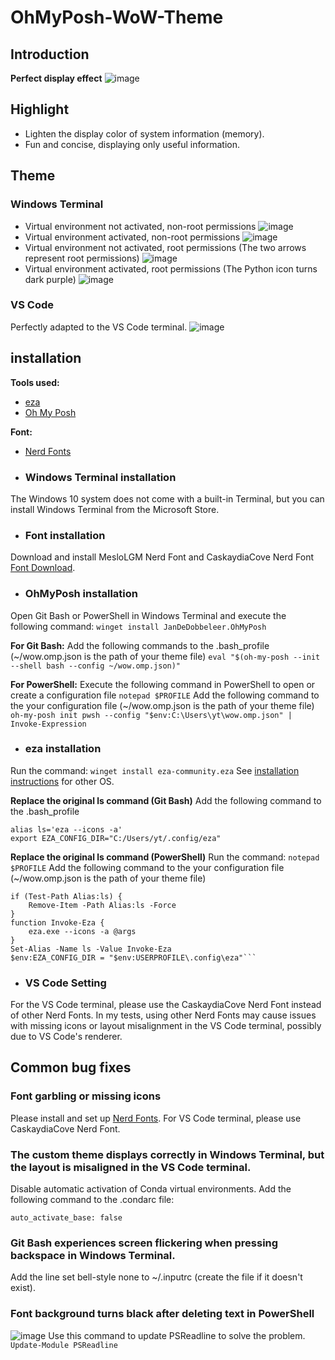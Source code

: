 # OhMyPosh-WoW-Theme
## Introduction
**Perfect display effect**
![image](https://github.com/user-attachments/assets/e96f04ad-9520-4523-a713-fba60b34bc8c)

## Highlight
- Lighten the display color of system information (memory).
- Fun and concise, displaying only useful information.

## Theme
### Windows Terminal
- Virtual environment not activated, non-root permissions
![image](https://github.com/user-attachments/assets/608cabdc-96ab-423d-8696-16e1965134f2)
- Virtual environment activated, non-root permissions
![image](https://github.com/user-attachments/assets/419b89b4-87ad-4f0c-b161-3de67e81c4dd)
- Virtual environment not activated, root permissions (The two arrows represent root permissions)
![image](https://github.com/user-attachments/assets/afab38e0-4bc2-44d2-913c-e2330f802039)
- Virtual environment activated, root permissions (The Python icon turns dark purple)
![image](https://github.com/user-attachments/assets/14690c75-6d6b-4dc3-8c22-15b721e3a96e)

### VS Code
Perfectly adapted to the VS Code terminal.
![image](https://github.com/user-attachments/assets/7d3b1dea-8693-4b57-9693-e7eb791ba683)

## installation
**Tools used:**
- [eza](https://github.com/eza-community/eza?tab=readme-ov-file)
- [Oh My Posh](https://github.com/JanDeDobbeleer/oh-my-posh)

**Font:**
- [Nerd Fonts](https://www.nerdfonts.com/)

- ### Windows Terminal installation
The Windows 10 system does not come with a built-in Terminal, but you can install Windows Terminal from the Microsoft Store.

- ### Font installation
Download and install MesloLGM Nerd Font and CaskaydiaCove Nerd Font [Font Download](https://www.nerdfonts.com/).

- ### OhMyPosh installation
Open Git Bash or PowerShell in Windows Terminal and execute the following command:
```winget install JanDeDobbeleer.OhMyPosh```

**For Git Bash:**
Add the following commands to the .bash_profile (~/wow.omp.json is the path of your theme file)
```eval "$(oh-my-posh --init --shell bash --config ~/wow.omp.json)" ```

**For PowerShell:**
Execute the following command in PowerShell to open or create a configuration file
```notepad $PROFILE```
Add the following command to the your configuration file (~/wow.omp.json is the path of your theme file)
```oh-my-posh init pwsh --config "$env:C:\Users\yt\wow.omp.json" | Invoke-Expression```

- ### eza installation
Run the command:
```winget install eza-community.eza```
See [installation instructions](https://github.com/eza-community/eza?tab=readme-ov-file) for other OS.

**Replace the original ls command (Git Bash)**
Add the following command to the .bash_profile
```
alias ls='eza --icons -a'
export EZA_CONFIG_DIR="C:/Users/yt/.config/eza"
```
**Replace the original ls command (PowerShell)**
Run the command:
```notepad $PROFILE```
Add the following command to the your configuration file (~/wow.omp.json is the path of your theme file)
```
if (Test-Path Alias:ls) {
    Remove-Item -Path Alias:ls -Force
}
function Invoke-Eza {
    eza.exe --icons -a @args
}
Set-Alias -Name ls -Value Invoke-Eza
$env:EZA_CONFIG_DIR = "$env:USERPROFILE\.config\eza"```
```
- ### VS Code Setting
For the VS Code terminal, please use the CaskaydiaCove Nerd Font instead of other Nerd Fonts. In my tests, using other Nerd Fonts may cause issues with missing icons or layout misalignment in the VS Code terminal, possibly due to VS Code's renderer.

## Common bug fixes
### Font garbling or missing icons
Please install and set up [Nerd Fonts](https://www.nerdfonts.com/). For VS Code terminal, please use CaskaydiaCove Nerd Font.

### The custom theme displays correctly in Windows Terminal, but the layout is misaligned in the VS Code terminal.
Disable automatic activation of Conda virtual environments.
Add the following command to the .condarc file:
```
auto_activate_base: false
```

### Git Bash experiences screen flickering when pressing backspace in Windows Terminal.
Add the line set bell-style none to ~/.inputrc (create the file if it doesn't exist).

### Font background turns black after deleting text in PowerShell
![image](https://github.com/user-attachments/assets/f14232cc-47a3-452d-b144-6364d8978869)
Use this command to update PSReadline to solve the problem.
```Update-Module PSReadline```


